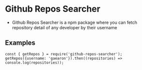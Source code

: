 # Github Repos Searcher
- Github Repos Searcher is a npm package where you can fetch repository detail of any developer by their username 

## Examples

```
const { getRepos } = require('github-repos-searcher');
getRepos({username: 'gaearon'}).then((repositories) => console.log(repositories));

```

